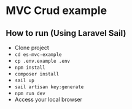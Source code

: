 # MVC Crud example

## How to run (Using Laravel Sail)

- Clone project
- `cd es-mvc-example`
- `cp .env.example .env`
- `npm install`
- `composer install`
- `sail up`
- `sail artisan key:generate`
- `npm run dev`
- Access your local browser